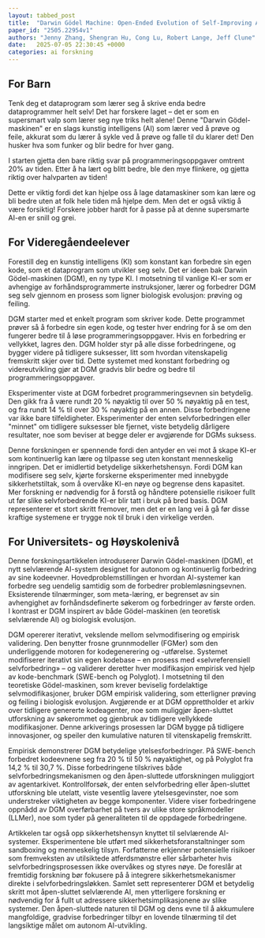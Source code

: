 ```yaml
---
layout: tabbed_post
title:  "Darwin Gödel Machine: Open-Ended Evolution of Self-Improving Agents"
paper_id: "2505.22954v1"
authors: "Jenny Zhang, Shengran Hu, Cong Lu, Robert Lange, Jeff Clune"
date:   2025-07-05 22:30:45 +0000
categories: ai forskning
---
```


## For Barn

Tenk deg et dataprogram som lærer seg å skrive enda bedre dataprogrammer helt selv!  Det har forskere laget – det er som en supersmart valp som lærer seg nye triks helt alene!  Denne "Darwin Gödel-maskinen" er en slags kunstig intelligens (AI) som lærer ved å prøve og feile, akkurat som du lærer å sykle ved å prøve og falle til du klarer det! Den husker hva som funker og blir bedre for hver gang.

I starten gjetta den bare riktig svar på programmeringsoppgaver omtrent 20% av tiden. Etter å ha lært og blitt bedre, ble den mye flinkere, og gjetta riktig over halvparten av tiden!

Dette er viktig fordi det kan hjelpe oss å lage datamaskiner som kan lære og bli bedre uten at folk hele tiden må hjelpe dem. Men det er også viktig å være forsiktig! Forskere jobber hardt for å passe på at denne supersmarte AI-en er snill og grei.


## For Videregåendeelever

Forestill deg en kunstig intelligens (KI) som konstant kan forbedre sin egen kode, som et dataprogram som utvikler seg selv.  Det er ideen bak Darwin Gödel-maskinen (DGM), en ny type KI.  I motsetning til vanlige KI-er som er avhengige av forhåndsprogrammerte instruksjoner, lærer og forbedrer DGM seg selv gjennom en prosess som ligner biologisk evolusjon: prøving og feiling.

DGM starter med et enkelt program som skriver kode.  Dette programmet prøver så å forbedre sin egen kode, og tester hver endring for å se om den fungerer bedre til å løse programmeringsoppgaver.  Hvis en forbedring er vellykket, lagres den.  DGM holder styr på alle disse forbedringene, og bygger videre på tidligere suksesser, litt som hvordan vitenskapelig fremskritt skjer over tid.  Dette systemet med konstant forbedring og videreutvikling gjør at DGM gradvis blir bedre og bedre til programmeringsoppgaver.

Eksperimenter viste at DGM forbedret programmeringsevnen sin betydelig.  Den gikk fra å være rundt 20 % nøyaktig til over 50 % nøyaktig på en test, og fra rundt 14 % til over 30 % nøyaktig på en annen.  Disse forbedringene var ikke bare tilfeldigheter.  Eksperimenter der enten selvforbedringen eller "minnet" om tidligere suksesser ble fjernet, viste betydelig dårligere resultater, noe som beviser at begge deler er avgjørende for DGMs suksess.

Denne forskningen er spennende fordi den antyder en vei mot å skape KI-er som kontinuerlig kan lære og tilpasse seg uten konstant menneskelig inngripen.  Det er imidlertid betydelige sikkerhetshensyn.  Fordi DGM kan modifisere seg selv, kjørte forskerne eksperimenter med innebygde sikkerhetstiltak, som å overvåke KI-en nøye og begrense dens kapasitet.  Mer forskning er nødvendig for å forstå og håndtere potensielle risikoer fullt ut før slike selvforbedrende KI-er blir tatt i bruk på bred basis.  DGM representerer et stort skritt fremover, men det er en lang vei å gå før disse kraftige systemene er trygge nok til bruk i den virkelige verden.


## For Universitets- og Høyskolenivå

Denne forskningsartikkelen introduserer Darwin Gödel-maskinen (DGM), et nytt selvlærende AI-system designet for autonom og kontinuerlig forbedring av sine kodeevner.  Hovedproblemstillingen er hvordan AI-systemer kan forbedre seg uendelig samtidig som de forbedrer problemløsningsevnen. Eksisterende tilnærminger, som meta-læring, er begrenset av sin avhengighet av forhåndsdefinerte søkerom og forbedringer av første orden.  I kontrast er DGM inspirert av både Gödel-maskinen (en teoretisk selvlærende AI) og biologisk evolusjon.

DGM opererer iterativt, vekslende mellom selvmodifisering og empirisk validering. Den benytter frosne grunnmodeller (FGMer) som den underliggende motoren for kodegenerering og -utførelse. Systemet modifiserer iterativt sin egen kodebase – en prosess med «selvreferensiell selvforbedring» – og validerer deretter hver modifikasjon empirisk ved hjelp av kode-benchmark (SWE-bench og Polyglot).  I motsetning til den teoretiske Gödel-maskinen, som krever beviselig fordelaktige selvmodifikasjoner, bruker DGM empirisk validering, som etterligner prøving og feiling i biologisk evolusjon.  Avgjørende er at DGM opprettholder et arkiv over tidligere genererte kodeagenter, noe som muliggjør åpen-sluttet utforskning av søkerommet og gjenbruk av tidligere vellykkede modifikasjoner.  Denne arkiverings prosessen lar DGM bygge på tidligere innovasjoner, og speiler den kumulative naturen til vitenskapelig fremskritt.

Empirisk demonstrerer DGM betydelige ytelsesforbedringer. På SWE-bench forbedret kodeevnene seg fra 20 % til 50 % nøyaktighet, og på Polyglot fra 14,2 % til 30,7 %. Disse forbedringene tilskrives både selvforbedringsmekanismen og den åpen-sluttede utforskningen muliggjort av agentarkivet. Kontrollforsøk, der enten selvforbedring eller åpen-sluttet utforskning ble utelatt, viste vesentlig lavere ytelsesgevinster, noe som understreker viktigheten av begge komponenter.  Videre viser forbedringene oppnådd av DGM overførbarhet på tvers av ulike store språkmodeller (LLMer), noe som tyder på generaliteten til de oppdagede forbedringene.

Artikkelen tar også opp sikkerhetshensyn knyttet til selvlærende AI-systemer. Eksperimentene ble utført med sikkerhetsforanstaltninger som sandboxing og menneskelig tilsyn.  Forfatterne erkjenner potensielle risikoer som fremveksten av utilsiktede atferdsmønstre eller sårbarheter hvis selvforbedringsprosessen ikke overvåkes og styres nøye. De foreslår at fremtidig forskning bør fokusere på å integrere sikkerhetsmekanismer direkte i selvforbedringsløkken.  Samlet sett representerer DGM et betydelig skritt mot åpen-sluttet selvlærende AI, men ytterligere forskning er nødvendig for å fullt ut adressere sikkerhetsimplikasjonene av slike systemer.  Den åpen-sluttede naturen til DGM og dens evne til å akkumulere mangfoldige, gradvise forbedringer tilbyr en lovende tilnærming til det langsiktige målet om autonom AI-utvikling.

